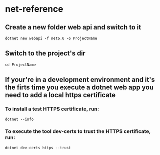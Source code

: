 # net-reference

## Create a new folder web api and switch to it
```
dotnet new webapi -f net6.0 -o ProjectName
```

## Switch to the project's dir
```
cd ProjectName
```

## If your're in a development environment and it's the firts time you execute a dotnet web app you need to add a local https certificate

### To install a test HTTPS certificate, run:
```
dotnet --info
```

### To execute the tool **dev-certs** to trust the HTTPS certificate, run:
```
dotnet dev-certs https --trust
```



